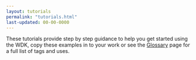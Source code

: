 ```yaml
---
layout: tutorials
permalink: "tutorials.html"
last-updated: 00-00-0000
---
```


<!-- last-updated must be 00-00-0000 else the title will be repeated on the page (three times!) and the date will display - not required for these landing pages. -->

These tutorials provide step by step guidance to help you get started using the WDK, copy these examples in to your work or see the [Glossary](/pages/glossary/glossary.html) page for a full list of tags and uses. 